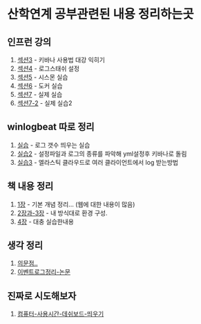 # 산학연계 공부관련된 내용 정리하는곳

## 인프런 강의

1. [섹션3](inflearn/섹션3.md) - 키바나 사용법 대강 익히기
2. [섹션4](inflearn/섹션4.md) - 로그스태쉬 설정
3. [섹션5](inflearn/섹션5.md) - 시스몬 실습
4. [섹션6](inflearn/섹션6.md) - 도커 실습
5. [섹션7](inflearn/섹션7.md) - 실제 실습
6. [섹션7-2](inflearn/섹션7-2.md) - 실제 실습2

## winlogbeat 따로 정리

1. [실습](3주차-winlogbeat정리/winlogbeat.md) - 로그 갯수 띄우는 실습
2. [실습2](3주차-winlogbeat정리/youtube.md) - 설정파일과 로그의 종류를 파악해 yml설정후 키바나로 돌림
3. [실습3](3주차-winlogbeat정리/elasticCloud.md) - 엘라스틱 클라우드로 여러 클라이언트에서 log 받는방법

## 책 내용 정리

1. [1장](SELK구축과%20웹해킹%20분석/1-1.md) - 기본 개념 정리... (웹에 대한 내용이 많음)
2. [2장과-3장](SELK구축과%20웹해킹%20분석/2-1.md) - 내 방식대로 환경 구성.
3. [4장](SELK구축과%20웹해킹%20분석/4-1-BruteForce.md) - 대충 실습한내용

## 생각 정리

1. [의문점..](생각정리/의문점들.md)
2. [이벤트로그정리-논문](생각정리/1차정리.md)

## 진짜로 시도해보자

1. [컴퓨터-사용시간-데쉬보드-띄우기](/시도해보는것/1차-사용시간띄우기.md)
